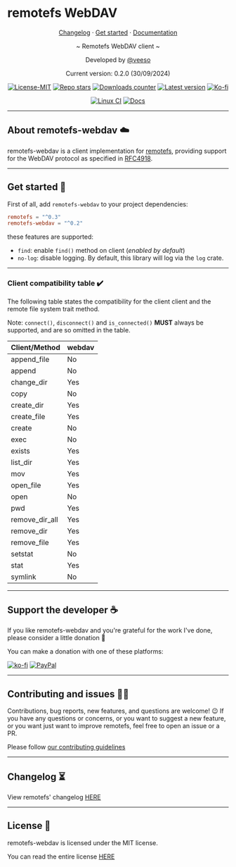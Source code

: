 # remotefs WebDAV

<p align="center">
  <a href="https://veeso.github.io/remotefs-webdav/blob/main/CHANGELOG.md" target="_blank">Changelog</a>
  ·
  <a href="https://veeso.github.io/remotefs-webdav/#get-started" target="_blank">Get started</a>
  ·
  <a href="https://docs.rs/remotefs-webdav" target="_blank">Documentation</a>
</p>

<p align="center">~ Remotefs WebDAV client ~</p>

<p align="center">Developed by <a href="https://veeso.github.io/" target="_blank">@veeso</a></p>
<p align="center">Current version: 0.2.0 (30/09/2024)</p>

<p align="center">
  <a href="https://opensource.org/licenses/MIT"
    ><img
      src="https://img.shields.io/badge/License-MIT-teal.svg"
      alt="License-MIT"
  /></a>
  <a href="https://github.com/veeso/remotefs-rs-webdav/stargazers"
    ><img
      src="https://img.shields.io/github/stars/veeso/remotefs-rs-webdav.svg?style=plain"
      alt="Repo stars"
  /></a>
  <a href="https://crates.io/crates/remotefs-webdav"
    ><img
      src="https://img.shields.io/crates/d/remotefs-webdav.svg"
      alt="Downloads counter"
  /></a>
  <a href="https://crates.io/crates/remotefs-webdav"
    ><img
      src="https://img.shields.io/crates/v/remotefs-webdav.svg"
      alt="Latest version"
  /></a>
  <a href="https://ko-fi.com/veeso">
    <img
      src="https://img.shields.io/badge/donate-ko--fi-red"
      alt="Ko-fi"
  /></a>
</p>
<p align="center">
  <a href="https://github.com/veeso/remotefs-rs-webdav/actions"
    ><img
      src="https://github.com/veeso/remotefs-rs-webdav/workflows/build-test/badge.svg"
      alt="Linux CI"
  /></a>
  <a href="https://docs.rs/remotefs-webdav"
    ><img
      src="https://docs.rs/remotefs-webdav/badge.svg"
      alt="Docs"
  /></a>
</p>

---

## About remotefs-webdav ☁️

remotefs-webdav is a client implementation for [remotefs](https://github.com/veeso/remotefs-rs), providing support for the WebDAV protocol as specified in [RFC4918](https://www.rfc-editor.org/rfc/rfc4918).

---

## Get started 🚀

First of all, add `remotefs-webdav` to your project dependencies:

```toml
remotefs = "^0.3"
remotefs-webdav = "^0.2"
```

these features are supported:

- `find`: enable `find()` method on client (*enabled by default*)
- `no-log`: disable logging. By default, this library will log via the `log` crate.

---

### Client compatibility table ✔️

The following table states the compatibility for the client client and the remote file system trait method.

Note: `connect()`, `disconnect()` and `is_connected()` **MUST** always be supported, and are so omitted in the table.

| Client/Method  | webdav |
|----------------|--------|
| append_file    | No     |
| append         | No     |
| change_dir     | Yes    |
| copy           | No     |
| create_dir     | Yes    |
| create_file    | Yes    |
| create         | No     |
| exec           | No     |
| exists         | Yes    |
| list_dir       | Yes    |
| mov            | Yes    |
| open_file      | Yes    |
| open           | No     |
| pwd            | Yes    |
| remove_dir_all | Yes    |
| remove_dir     | Yes    |
| remove_file    | Yes    |
| setstat        | No     |
| stat           | Yes    |
| symlink        | No     |

---

## Support the developer ☕

If you like remotefs-webdav and you're grateful for the work I've done, please consider a little donation 🥳

You can make a donation with one of these platforms:

[![ko-fi](https://img.shields.io/badge/Ko--fi-F16061?style=for-the-badge&logo=ko-fi&logoColor=white)](https://ko-fi.com/veeso)
[![PayPal](https://img.shields.io/badge/PayPal-00457C?style=for-the-badge&logo=paypal&logoColor=white)](https://www.paypal.me/chrisintin)

---

## Contributing and issues 🤝🏻

Contributions, bug reports, new features, and questions are welcome! 😉
If you have any questions or concerns, or you want to suggest a new feature, or you want just want to improve remotefs, feel free to open an issue or a PR.

Please follow [our contributing guidelines](CONTRIBUTING.md)

---

## Changelog ⏳

View remotefs' changelog [HERE](CHANGELOG.md)

---

## License 📃

remotefs-webdav is licensed under the MIT license.

You can read the entire license [HERE](LICENSE)
